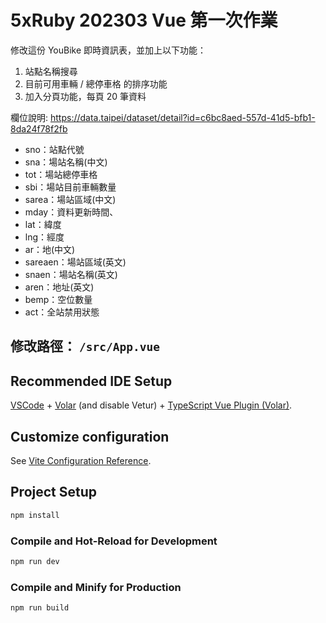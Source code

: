 # 5xRuby 202303 Vue 第一次作業

修改這份 YouBike 即時資訊表，並加上以下功能：

1. 站點名稱搜尋
2. 目前可用車輛 / 總停車格 的排序功能
3. 加入分頁功能，每頁 20 筆資料

欄位說明: https://data.taipei/dataset/detail?id=c6bc8aed-557d-41d5-bfb1-8da24f78f2fb

- sno：站點代號
- sna：場站名稱(中文)
- tot：場站總停車格
- sbi：場站目前車輛數量
- sarea：場站區域(中文) 
- mday：資料更新時間、
- lat：緯度
- lng：經度
- ar：地(中文)
- sareaen：場站區域(英文)
- snaen：場站名稱(英文)
- aren：地址(英文)
- bemp：空位數量
- act：全站禁用狀態

## 修改路徑： `/src/App.vue`

## Recommended IDE Setup

[VSCode](https://code.visualstudio.com/) + [Volar](https://marketplace.visualstudio.com/items?itemName=Vue.volar) (and disable Vetur) + [TypeScript Vue Plugin (Volar)](https://marketplace.visualstudio.com/items?itemName=Vue.vscode-typescript-vue-plugin).

## Customize configuration

See [Vite Configuration Reference](https://vitejs.dev/config/).

## Project Setup

```sh
npm install
```

### Compile and Hot-Reload for Development

```sh
npm run dev
```

### Compile and Minify for Production

```sh
npm run build
```
